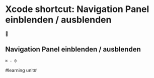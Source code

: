 # Xcode shortcut: Navigation Panel einblenden / ausblenden
🚀

## Navigation Panel einblenden / ausblenden

`⌘ - 0`

#learning unit#